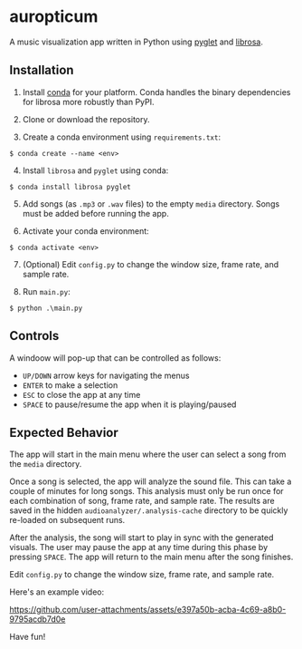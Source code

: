 # auropticum
A music visualization app written in Python using [pyglet](https://pyglet.readthedocs.io/en/latest/index.html) and [librosa](https://librosa.org/doc/latest/index.html).

## Installation
1. Install [conda](https://docs.conda.io/projects/conda/en/latest/user-guide/install/index.html) for your platform. Conda handles the binary dependencies for librosa more robustly than PyPI.

2. Clone or download the repository.

3. Create a conda environment using `requirements.txt`:

```
$ conda create --name <env>
```

4. Install `librosa` and `pyglet` using conda:

```
$ conda install librosa pyglet
```

5. Add songs (as `.mp3` or `.wav` files) to the empty `media` directory. Songs must be added before running the app.

6. Activate your conda environment:

```
$ conda activate <env>
```

7. (Optional) Edit `config.py` to change the window size, frame rate, and sample rate.

8. Run `main.py`:

```
$ python .\main.py
```

## Controls
A windoow will pop-up that can be controlled as follows:

- `UP/DOWN` arrow keys for navigating the menus
- `ENTER` to make a selection
- `ESC` to close the app at any time
- `SPACE` to pause/resume the app when it is playing/paused

## Expected Behavior
The app will start in the main menu where the user can select a song from the `media` directory.

Once a song is selected, the app will analyze the sound file. This can take a couple of minutes for long songs. This analysis must only be run once for each combination of song, frame rate, and sample rate. The results are saved in the hidden `audioanalyzer/.analysis-cache` directory to be quickly re-loaded on subsequent runs.

After the analysis, the song will start to play in sync with the generated visuals. The user may pause the app at any time during this phase by pressing `SPACE`. The app will return to the main menu after the song finishes.

Edit `config.py` to change the window size, frame rate, and sample rate.

Here's an example video:

https://github.com/user-attachments/assets/e397a50b-acba-4c69-a8b0-9795acdb7d0e

Have fun!

